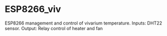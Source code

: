 # ESP8266_viv
ESP8266 management and control of vivarium temperature. Inputs: DHT22 sensor. Output: Relay control of heater and fan 
